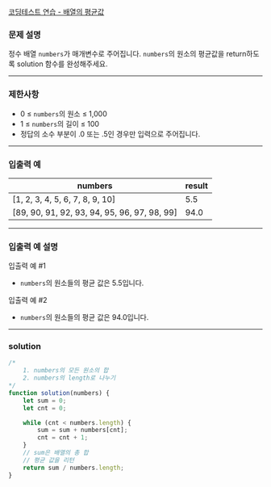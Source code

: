 [코딩테스트 연습 - 배열의 평균값](https://school.programmers.co.kr/learn/courses/30/lessons/120817)

### **문제 설명**

정수 배열 `numbers`가 매개변수로 주어집니다. `numbers`의 원소의 평균값을 return하도록 solution 함수를 완성해주세요.

---

### 제한사항

- 0 ≤ `numbers`의 원소 ≤ 1,000
- 1 ≤ `numbers`의 길이 ≤ 100
- 정답의 소수 부분이 .0 또는 .5인 경우만 입력으로 주어집니다.

---

### 입출력 예

| numbers                                      | result |
| -------------------------------------------- | ------ |
| [1, 2, 3, 4, 5, 6, 7, 8, 9, 10]              | 5.5    |
| [89, 90, 91, 92, 93, 94, 95, 96, 97, 98, 99] | 94.0   |

---

### 입출력 예 설명

입출력 예 #1

- `numbers`의 원소들의 평균 값은 5.5입니다.

입출력 예 #2

- `numbers`의 원소들의 평균 값은 94.0입니다.

---

### solution

```jsx
/*
    1. numbers의 모든 원소의 합
    2. numbers의 length로 나누기
*/
function solution(numbers) {
	let sum = 0;
	let cnt = 0;

	while (cnt < numbers.length) {
		sum = sum + numbers[cnt];
		cnt = cnt + 1;
	}
	// sum은 배열의 총 합
	// 평균 값을 리턴
	return sum / numbers.length;
}
```
